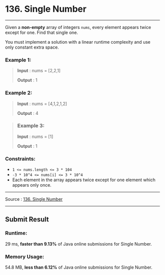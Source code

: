 # 136. Single Number

-- --
Given a **non-empty** array of integers `nums`, every element appears twice except for one. Find that single one.

You must implement a solution with a linear runtime complexity and use only constant extra space.

### Example 1:

> **Input** : nums = [2,2,1]
>
> **Output** : 1

### Example 2:

> **Input** : nums = [4,1,2,1,2]
>
> **Output** : 4

> ### Example 3:
> **Input** : nums = [1]
>
> **Output** : 1

### Constraints:

* `1 <= nums.length <= 3 * 104`
* `-3 * 10^4 <= nums[i] <= 3 * 10^4`
* Each element in the array appears twice except for one element which appears only once.

-- --
Source : [136. Single Number](https://leetcode.com/problems/single-number/)

-- --

## Submit Result

### Runtime:
29 ms, **faster than 9.13%** of Java online submissions for Single Number.


### Memory Usage:
54.8 MB, **less than 6.12%** of Java online submissions for Single Number.